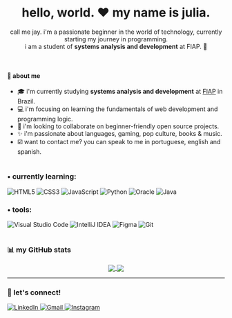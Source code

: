 <div align="center">

  <h1>hello, world. ♥️ my name is julia.</h1>

  <p>call me jay. i'm a passionate beginner in the world of technology, currently starting my journey in programming. <br />
  i am a student of <strong>systems analysis and development</strong> at FIAP. 🚀</p>
</div><br>

#### 💫 about me
<ul>
<li>🎓 i'm currently studying <strong>systems analysis and development</strong> at <a href="https://www.fiap.com.br/">FIAP</a> in Brazil.</li>
<li>💻 i'm focusing on learning the fundamentals of web development and programming logic.</li>
<li>🤔 i'm looking to collaborate on beginner-friendly open source projects.</li>
<li>✨ i'm passionate about languages, gaming, pop culture, books & music.</li>
<li>☑️ want to contact me? you can speak to me in portuguese, english and spanish.</li>
</ul>



<h1></h1>

### • currently learning:

<p align="left">
  <img src="https://img.shields.io/badge/HTML5-E34F26?style=for-the-badge&logo=html5&logoColor=white" alt="HTML5"/>
  <img src="https://img.shields.io/badge/CSS3-1572B6?style=for-the-badge&logo=css3&logoColor=white" alt="CSS3"/>
  <img src="https://img.shields.io/badge/JavaScript-F7DF1E?style=for-the-badge&logo=javascript&logoColor=black" alt="JavaScript"/>
  <img src="https://img.shields.io/badge/Python-3776AB?style=for-the-badge&logo=python&logoColor=white" alt="Python"/>
  <img src="https://img.shields.io/badge/Oracle-F80000?style=for-the-badge&logo=oracle&logoColor=white" alt="Oracle"/>
  <img src="https://img.shields.io/badge/Java-007396?style=for-the-badge&logo=java&logoColor=white" alt="Java"/>
</p>

### • tools:

<p align="left">
  <img src="https://img.shields.io/badge/VS%20Code-007ACC?style=for-the-badge&logo=visualstudiocode&logoColor=white" alt="Visual Studio Code"/>
  <img src="https://img.shields.io/badge/IntelliJ%20IDEA-000000?style=for-the-badge&logo=intellijidea&logoColor=white" alt="IntelliJ IDEA"/>
  <img src="https://img.shields.io/badge/Figma-F24E1E?style=for-the-badge&logo=figma&logoColor=white" alt="Figma"/>
  <img src="https://img.shields.io/badge/Git-F05032?style=for-the-badge&logo=git&logoColor=white" alt="Git"/>
</p>

<h1></h1>

### 📊 my GitHub stats

<p align="center">
  <a href="https://github.com/anuraghazra/github-readme-stats">
    <img align="center" src="https://github-readme-stats.vercel.app/api?username=juspanopoulos&show_icons=true&theme=dracula&include_all_commits=true&count_private=true"/>
  </a>
  <a href="https://github.com/anuraghazra/github-readme-stats">
    <img align="center" src="https://github-readme-stats.vercel.app/api/top-langs/?username=juspanopoulos&layout=compact&theme=dracula"/>
  </a>
</p>

---

### 🔗 let's connect!

<p align="left">
  <a href="https://linkedin.com/in/juspanopoulos" target="blank">
    <img src="https://img.shields.io/badge/LinkedIn-0A66C2?style=for-the-badge&logo=linkedin&logoColor=white" alt="LinkedIn"/>
  </a>
  <a href="mailto:jusspan@gmail.com" target="blank">
    <img src="https://img.shields.io/badge/Gmail-D14836?style=for-the-badge&logo=gmail&logoColor=white" alt="Gmail"/>
  </a>
  <a href="https://instagram.com/juspanopoulos" target="_blank"><img src="https://img.shields.io/badge/Instagram-E4405F?style=for-the-badge&logo=instagram&logoColor=white" alt="Instagram"/></a>
  </p>
